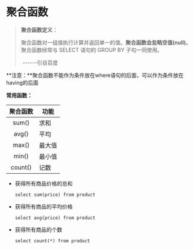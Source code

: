 # 聚合函数

> **聚合函数定义**：
>
> ​	聚合函数对一组值执行计算并返回单一的值。**聚合函数会忽略空值(null)**。聚合函数经常与 SELECT 语句的 GROUP BY 子句一同使用。
>
> ​													------引自百度

**注意：**聚合函数不能作为条件放在where语句的后面，可以作为条件放在having的后面

**常用函数：**

| 聚合函数 | 功能   |
| :------: | ------ |
|  sum()   | 求和   |
|  avg()   | 平均   |
|  max()   | 最大值 |
|  min()   | 最小值 |
| count()  | 记数   |



* 获得所有商品价格的总和

  `select sum(price) from product`

* 获得所有商品的平均价格

  `select avg(price) from product`

* 获得所有商品的个数

  `select count(*) from product`

  

